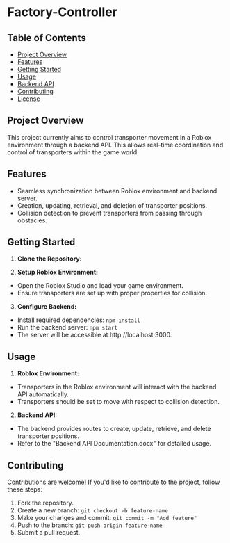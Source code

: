 # Factory-Controller

## Table of Contents
- [Project Overview](#project-overview)
- [Features](#features)
- [Getting Started](#getting-started)
- [Usage](#usage)
- [Backend API](#backend-api)
- [Contributing](#contributing)
- [License](#license)

## Project Overview

This project currently aims to control transporter movement in a Roblox environment through a backend API. This allows real-time coordination and control of transporters within the game world.

## Features

- Seamless synchronization between Roblox environment and backend server.
- Creation, updating, retrieval, and deletion of transporter positions.
- Collision detection to prevent transporters from passing through obstacles.

## Getting Started

1. **Clone the Repository:**

2. **Setup Roblox Environment:**
- Open the Roblox Studio and load your game environment.
- Ensure transporters are set up with proper properties for collision.

3. **Configure Backend:**
- Install required dependencies: `npm install`
- Run the backend server: `npm start`
- The server will be accessible at http://localhost:3000.

## Usage

1. **Roblox Environment:**
- Transporters in the Roblox environment will interact with the backend API automatically.
- Transporters should be set to move with respect to collision detection.

2. **Backend API:**
- The backend provides routes to create, update, retrieve, and delete transporter positions.
- Refer to the "Backend API Documentation.docx" for detailed usage.

## Contributing

Contributions are welcome! If you'd like to contribute to the project, follow these steps:

1. Fork the repository.
2. Create a new branch: `git checkout -b feature-name`
3. Make your changes and commit: `git commit -m "Add feature"`
4. Push to the branch: `git push origin feature-name`
5. Submit a pull request.
